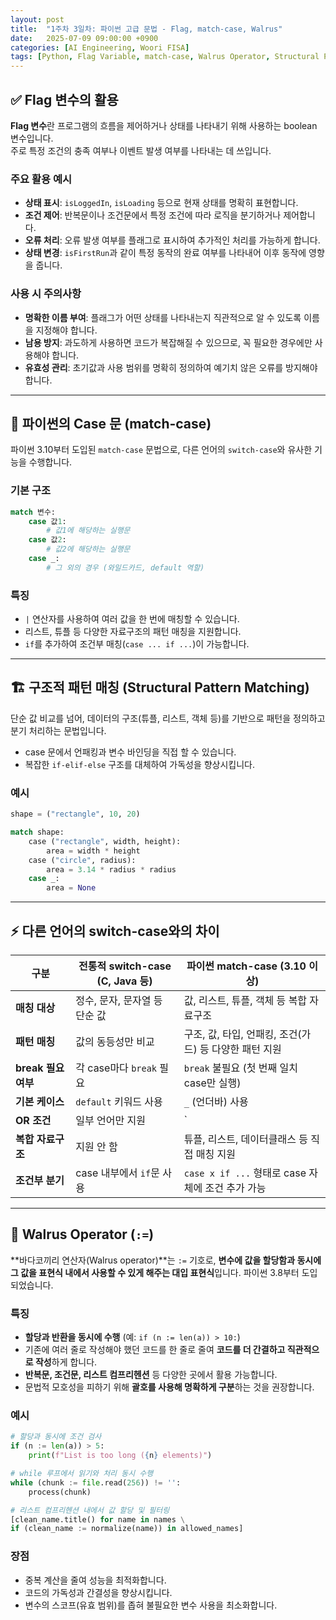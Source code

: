 ```yaml
---
layout: post
title:  "1주차 3일차: 파이썬 고급 문법 - Flag, match-case, Walrus"
date:   2025-07-09 09:00:00 +0900
categories: [AI Engineering, Woori FISA]
tags: [Python, Flag Variable, match-case, Walrus Operator, Structural Pattern Matching]
---
```


## ✅ Flag 변수의 활용

**Flag 변수**란 프로그램의 흐름을 제어하거나 상태를 나타내기 위해 사용하는 boolean 변수입니다.  
주로 특정 조건의 충족 여부나 이벤트 발생 여부를 나타내는 데 쓰입니다.

### 주요 활용 예시

- **상태 표시**: `isLoggedIn`, `isLoading` 등으로 현재 상태를 명확히 표현합니다.
- **조건 제어**: 반복문이나 조건문에서 특정 조건에 따라 로직을 분기하거나 제어합니다.
- **오류 처리**: 오류 발생 여부를 플래그로 표시하여 추가적인 처리를 가능하게 합니다.
- **상태 변경**: `isFirstRun`과 같이 특정 동작의 완료 여부를 나타내어 이후 동작에 영향을 줍니다.

### 사용 시 주의사항

- **명확한 이름 부여**: 플래그가 어떤 상태를 나타내는지 직관적으로 알 수 있도록 이름을 지정해야 합니다.
- **남용 방지**: 과도하게 사용하면 코드가 복잡해질 수 있으므로, 꼭 필요한 경우에만 사용해야 합니다.
- **유효성 관리**: 초기값과 사용 범위를 명확히 정의하여 예기치 않은 오류를 방지해야 합니다.

---

## 🧩 파이썬의 Case 문 (match-case)

파이썬 3.10부터 도입된 `match-case` 문법으로, 다른 언어의 `switch-case`와 유사한 기능을 수행합니다.

### 기본 구조

```python
match 변수:
    case 값1:
        # 값1에 해당하는 실행문
    case 값2:
        # 값2에 해당하는 실행문
    case _:
        # 그 외의 경우 (와일드카드, default 역할)
```


### 특징

- `|` 연산자를 사용하여 여러 값을 한 번에 매칭할 수 있습니다.
- 리스트, 튜플 등 다양한 자료구조의 패턴 매칭을 지원합니다.
- `if`를 추가하여 조건부 매칭(`case ... if ...`)이 가능합니다.

---

## 🏗️ 구조적 패턴 매칭 (Structural Pattern Matching)

단순 값 비교를 넘어, 데이터의 구조(튜플, 리스트, 객체 등)를 기반으로 패턴을 정의하고 분기 처리하는 문법입니다.

- case 문에서 언패킹과 변수 바인딩을 직접 할 수 있습니다.
- 복잡한 `if-elif-else` 구조를 대체하여 가독성을 향상시킵니다.

### 예시

```python
shape = ("rectangle", 10, 20)

match shape:
    case ("rectangle", width, height):
        area = width * height
    case ("circle", radius):
        area = 3.14 * radius * radius
    case _:
        area = None
```


---

## ⚡️ 다른 언어의 switch-case와의 차이

| 구분 | 전통적 switch-case (C, Java 등) | 파이썬 match-case (3.10 이상) |
|---|---|---|
| **매칭 대상** | 정수, 문자, 문자열 등 단순 값 | 값, 리스트, 튜플, 객체 등 복합 자료구조 |
| **패턴 매칭** | 값의 동등성만 비교 | 구조, 값, 타입, 언패킹, 조건(가드) 등 다양한 패턴 지원 |
| **break 필요 여부** | 각 case마다 `break` 필요 | `break` 불필요 (첫 번째 일치 case만 실행) |
| **기본 케이스** | `default` 키워드 사용 | `_` (언더바) 사용 |
| **OR 조건** | 일부 언어만 지원 | `|` 연산자로 지원 |
| **복합 자료구조** | 지원 안 함 | 튜플, 리스트, 데이터클래스 등 직접 매칭 지원 |
| **조건부 분기** | case 내부에서 `if`문 사용 | `case x if ...` 형태로 case 자체에 조건 추가 가능 |

---

## 🦭 Walrus Operator (`:=`)

**바다코끼리 연산자(Walrus operator)**는 `:=` 기호로, **변수에 값을 할당함과 동시에 그 값을 표현식 내에서 사용할 수 있게 해주는 대입 표현식**입니다. 파이썬 3.8부터 도입되었습니다.

### 특징

- **할당과 반환을 동시에 수행** (예: `if (n := len(a)) > 10:`)
- 기존에 여러 줄로 작성해야 했던 코드를 한 줄로 줄여 **코드를 더 간결하고 직관적으로 작성**하게 합니다.
- **반복문, 조건문, 리스트 컴프리헨션** 등 다양한 곳에서 활용 가능합니다.
- 문법적 모호성을 피하기 위해 **괄호를 사용해 명확하게 구분**하는 것을 권장합니다.

### 예시

```python
# 할당과 동시에 조건 검사
if (n := len(a)) > 5:
    print(f"List is too long ({n} elements)")

# while 루프에서 읽기와 처리 동시 수행
while (chunk := file.read(256)) != '':
    process(chunk)

# 리스트 컴프리헨션 내에서 값 할당 및 필터링
[clean_name.title() for name in names \
if (clean_name := normalize(name)) in allowed_names]
```


### 장점

- 중복 계산을 줄여 성능을 최적화합니다.
- 코드의 가독성과 간결성을 향상시킵니다.
- 변수의 스코프(유효 범위)를 좁혀 불필요한 변수 사용을 최소화합니다.
